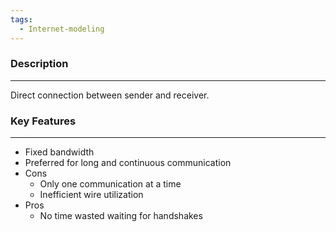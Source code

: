 ```yaml
---
tags:
  - Internet-modeling
---
```

### Description
---
Direct connection between sender and receiver. 
### Key Features
---
- Fixed bandwidth
- Preferred for long and continuous communication
- Cons
	- Only one communication at a time
	- Inefficient wire utilization
- Pros
	- No time wasted waiting for handshakes